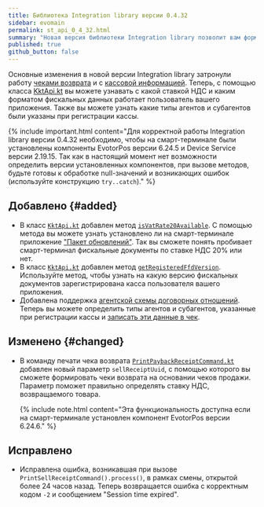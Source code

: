 ```yaml
---
title: Библиотека Integration library версии 0.4.32
sidebar: evomain
permalink: st_api_0_4_32.html
summary: "Новая версия библиотеки Integration library позволит вам формировать чеки возврата на основании чеков продажи, а также получать больше кассовых данных. Пройдите по ссылке, чтобы узнать обо всех изменениях."
published: true
github_button: false
---
```


Основные изменения в новой версии Integration library затронули работу [чеками возврата](./st_api_0_4_32.html#changed) и с [кассовой информацией](./st_api_0_4_32.html#added). Теперь, с помощью класса [KktApi.kt](./integration-library/ru/evotor/framework/kkt/api/KktApi.html) вы можете узнавать с какой ставкой НДС и каким форматом фискальных данных работает пользователь вашего приложения. Также вы можете узнать какие типы агентов и субагентов были указаны при регистрации кассы.

{% include important.html content="Для корректной работы Integration library версии 0.4.32 необходимо, чтобы на смарт-терминале были установлены компоненты EvotorPos версии 6.24.5 и Device Service версии 2.19.15. Так как в настоящий момент нет возможности определить версии установленных компонентов, при вызове методов, будьте готовы к обработке null-значений и возникающих ошибок (используйте конструкцию `try..catch`)." %}

## Добавлено {#added}

* В класс [`KktApi.kt`](./integration-library/ru/evotor/framework/kkt/api/KktApi.html) добавлен метод [`isVatRate20Available`](./integration-library/ru/evotor/framework/kkt/api/KktApi.html#isVatRate20Available-context-). С помощью метода вы можете узнать установлено ли на смарт-терминале приложение ["Пакет обновлений"](https://market.evotor.ru/store/apps/9ddd7629-3397-47eb-a83a-1d987aa71610). Так вы сможете понять пробивает смарт-терминал фискальные документы по ставке НДС 20% или нет.
* В класс [`KktApi.kt`](./integration-library/ru/evotor/framework/kkt/api/KktApi.html) добавлен метод [`getRegisteredFfdVersion`](./integration-library/ru/evotor/framework/kkt/api/KktApi.html#getRegisteredFfdVersion-context-). Используйте метод, чтобы узнать на какую версию фискальных документов зарегистрирована касса пользователя вашего приложения.
* Добавлена поддержка [агентской схемы договорных отношений](./doc_agency_agreement.html). Теперь вы можете определить типы агентов и субагентов, указанные при регистрации кассы и [записать эти данные в чек](./doc_java_counterparties.html).

## Изменено {#changed}

* В команду печати чека возврата [`PrintPaybackReceiptCommand.kt`](./integration-library/ru/evotor/framework/core/action/command/print_receipt_command/PrintPaybackReceiptCommand.html) добавлен новый параметр `sellReceiptUuid`, с помощью которого вы сможете формировать чеки возврата на основании чеков продажи. Параметр поможет правильно определять ставку НДС, возвращаемого товара.

  {% include note.html content="Эта функциональность доступна если на смарт-терминале установлен компонент EvotorPos версии 6.24.6." %}

## Исправлено

* Исправлена ошибка, возникавшая при вызове `PrintSellReceiptCommand().process()`, в рамках смены, открытой более 24 часов назад. Теперь возвращается ошибка с корректным кодом `-2` и сообщением "Session time expired".
